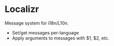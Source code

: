 # Localizr

Message system for i18n/L10n.

* Set/get messages per-language
* Apply arguments to messages with $1, $2, etc.